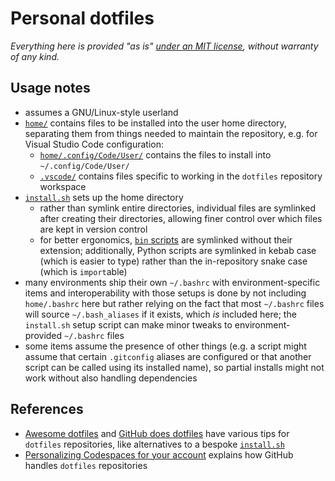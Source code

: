 # Personal dotfiles

_Everything here is provided "as is" [under an MIT license](LICENSE), without
warranty of any kind._

## Usage notes

- assumes a GNU/Linux-style userland
- [`home/`](home) contains files to be installed into the user home directory,
  separating them from things needed to maintain the repository, e.g. for Visual
  Studio Code configuration:
  - [`home/.config/Code/User/`](home/.config/Code/User) contains the files to
    install into `~/.config/Code/User/`
  - [`.vscode/`](.vscode) contains files specific to working in the `dotfiles`
    repository workspace
- [`install.sh`](install.sh) sets up the home directory
  - rather than symlink entire directories, individual files are symlinked after
    creating their directories, allowing finer control over which files are kept
    in version control
  - for better ergonomics, [`bin` scripts](home/bin) are symlinked without their
    extension; additionally, Python scripts are symlinked in kebab case (which
    is easier to type) rather than the in-repository snake case (which is
    `import`able)
- many environments ship their own `~/.bashrc` with environment-specific items
  and interoperability with those setups is done by not including `home/.bashrc`
  here but rather relying on the fact that most `~/.bashrc` files will source
  `~/.bash_aliases` if it exists, which _is_ included here; the `install.sh`
  setup script can make minor tweaks to environment-provided `~/.bashrc` files
- some items assume the presence of other things (e.g. a script might assume
  that certain `.gitconfig` aliases are configured or that another script can be
  called using its installed name), so partial installs might not work without
  also handling dependencies

## References

- [Awesome dotfiles](https://github.com/webpro/awesome-dotfiles) and
  [GitHub does dotfiles](https://dotfiles.github.io/) have various tips for
  `dotfiles` repositories, like alternatives to a bespoke
  [`install.sh`](install.sh)
- [Personalizing Codespaces for your account](https://docs.github.com/github/developing-online-with-codespaces/personalizing-codespaces-for-your-account)
  explains how GitHub handles `dotfiles` repositories
